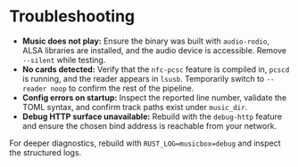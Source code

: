 # Troubleshooting

- **Music does not play:** Ensure the binary was built with `audio-rodio`, ALSA libraries are installed, and the audio device is accessible. Remove `--silent` while testing.
- **No cards detected:** Verify that the `nfc-pcsc` feature is compiled in, `pcscd` is running, and the reader appears in `lsusb`. Temporarily switch to `--reader noop` to confirm the rest of the pipeline.
- **Config errors on startup:** Inspect the reported line number, validate the TOML syntax, and confirm track paths exist under `music_dir`.
- **Debug HTTP surface unavailable:** Rebuild with the `debug-http` feature and ensure the chosen bind address is reachable from your network.

For deeper diagnostics, rebuild with `RUST_LOG=musicbox=debug` and inspect the structured logs.
